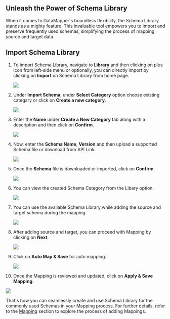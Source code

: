 ## Unleash the Power of Schema Library

When it comes to DataMapper's boundless flexibility, the Schema Library stands as a mighty feature. This invaluable tool empowers you to import and preserve frequently used schemas, simplifying the process of mapping source and target data.

## Import Schema Library

1. To import Schema Library, navigate to **Library** and then clicking on plus icon from left-side menu or optionally, you can directly import by clicking on **Import** on Schema Library from home page.

   ![](media/sl-schema.png)

2. Under **Import Schema**, under **Select Category** option choose existing categary or click on **Create a new category**.

   ![](media/sl-create-new-category.png)

3. Enter the **Name** under **Create a New Category** tab along with a description and then click on **Confirm**.

   ![](media/sl-category-name.png)

4. Now, enter the **Schema Name**, **Version** and then upload a supported Schema file or download from API Link.

   ![](media/sl-schema-version.png)

5. Once the **Schema** file is downloaded or imported, click on **Confirm**.

   ![](media/sl-confirm-import.png)

6. You can view the created Schema Category from the Libary option.

   ![](media/sl-confirm-import.png)

7. You can use the available Schema Library while adding the source and target schema during the mapping.

   ![](media/sl-add-source.png)

8. After adding source and target, you can proceed with Mapping by clicking on **Next**.

   ![](media/sl-add-sourse-target.png)

9. Click on **Auto Map & Save** for auto mapping.

   ![](media/sl-auto-save-map.png)

10. Once the Mapping is reviewed and updated, click on **Apply & Save Mapping**.

   ![](media/sl-apply-mapping.png)

That's how you can seamlessly create and use Schema Library for the commonly used Schemas in your Mapping process. For further details, refer to the [Mapping](Mapping.md) section to explore the process of adding Mappings.
